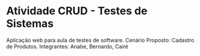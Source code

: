 # Atividade CRUD - Testes de Sistemas

Aplicação web para aula de testes de software. Cenário Proposto: Cadastro de Produtos.
Integrantes: Anabe, Bernardo, Cairé
